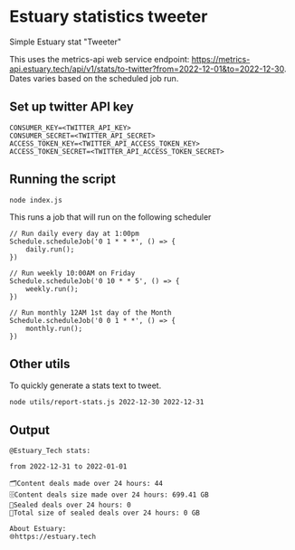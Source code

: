 # Estuary statistics tweeter

Simple Estuary stat "Tweeter"

This uses the metrics-api web service endpoint: https://metrics-api.estuary.tech/api/v1/stats/to-twitter?from=2022-12-01&to=2022-12-30. Dates varies based on the scheduled job run.
## Set up twitter API key

```
CONSUMER_KEY=<TWITTER_API_KEY>
CONSUMER_SECRET=<TWITTER_API_SECRET>
ACCESS_TOKEN_KEY=<TWITTER_API_ACCESS_TOKEN_KEY>
ACCESS_TOKEN_SECRET=<TWITTER_API_ACCESS_TOKEN_SECRET>
```

## Running the script
``` 
node index.js
```

This runs a job that will run on the following scheduler
```
// Run daily every day at 1:00pm
Schedule.scheduleJob('0 1 * * *', () => {
    daily.run();
})

// Run weekly 10:00AM on Friday
Schedule.scheduleJob('0 10 * * 5', () => {
    weekly.run();
})

// Run monthly 12AM 1st day of the Month
Schedule.scheduleJob('0 0 1 * *', () => {
    monthly.run();
})
```

## Other utils
To quickly generate a stats text to tweet.
```
node utils/report-stats.js 2022-12-30 2022-12-31
```

## Output
```
@Estuary_Tech stats:

from 2022-12-31 to 2022-01-01

🗂️Content deals made over 24 hours: 44
🗄Content deals size made over 24 hours: 699.41 GB
💼Sealed deals over 24 hours: 0
🤝Total size of sealed deals over 24 hours: 0 GB

About Estuary:
🌐https://estuary.tech

```
